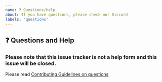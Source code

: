 ```yaml
---
name: ❓ Questions/Help
about: If you have questions, please check our Discord
labels: 'questions'
---
```


## ❓ Questions and Help

### Please note that this issue tracker is not a help form and this issue will be closed.

Please read [Contributing Guidelines on questions](https://github.com/supertokens/supertokens-core/blob/master/CONTRIBUTING.md#where-to-ask-questions)
